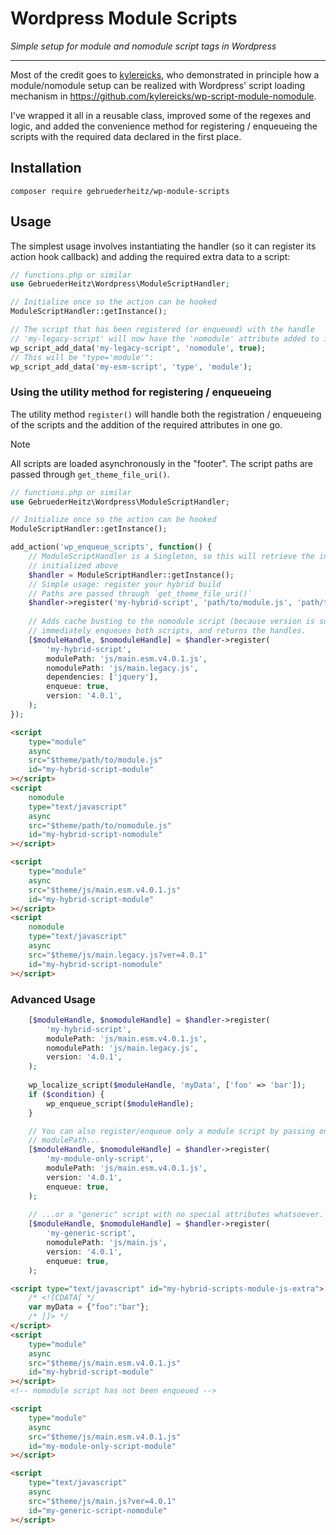 # Wordpress Module Scripts

_Simple setup for module and nomodule script tags in Wordpress_

---

Most of the credit goes to [kylereicks](https://github.com/kylereicks), who
demonstrated in principle how a module/nomodule setup can be realized with
Wordpress' script loading mechanism in https://github.com/kylereicks/wp-script-module-nomodule.

I've wrapped it all in a reusable class, improved some of the regexes and logic,
and added the convenience method for registering / enqueueing the scripts with
the required data declared in the first place.

## Installation

```shell
composer require gebruederheitz/wp-module-scripts
```

## Usage

The simplest usage involves instantiating the handler (so it can register its
action hook callback) and adding the required extra data to a script:

```php
// functions.php or similar
use GebruederHeitz\Wordpress\ModuleScriptHandler;

// Initialize once so the action can be hooked
ModuleScriptHandler::getInstance();

// The script that has been registered (or enqueued) with the handle
// 'my-legacy-script' will now have the 'nomodule' attribute added to it.
wp_script_add_data('my-legacy-script', 'nomodule', true);
// This will be "type='module'":
wp_script_add_data('my-esm-script', 'type', 'module');

```

### Using the utility method for registering / enqueueing

The utility method `register()` will handle both the registration / enqueueing
of the scripts and the addition of the required attributes in one go.

> [!NOTE]
> All scripts are loaded asynchronously in the "footer". The script paths are
> passed through `get_theme_file_uri()`.


```php
// functions.php or similar
use GebruederHeitz\Wordpress\ModuleScriptHandler;

// Initialize once so the action can be hooked
ModuleScriptHandler::getInstance();

add_action('wp_enqueue_scripts', function() {
    // ModuleScriptHandler is a Singleton, so this will retrieve the instance
    // initialized above
    $handler = ModuleScriptHandler::getInstance();
    // Simple usage: register your hybrid build
    // Paths are passed through `get_theme_file_uri()`
    $handler->register('my-hybrid-script', 'path/to/module.js', 'path/to/nomodule.js');
    
    // Adds cache busting to the nomodule script (because version is supplied),
    // immediately enqueues both scripts, and returns the handles.
    [$moduleHandle, $nomoduleHandle] = $handler->register(
        'my-hybrid-script',
        modulePath: 'js/main.esm.v4.0.1.js',
        nomodulePath: 'js/main.legacy.js',
        dependencies: ['jquery'],
        enqueue: true,
        version: '4.0.1',
    );
});
```

```html
<script 
    type="module" 
    async
    src="$theme/path/to/module.js" 
    id="my-hybrid-script-module"
></script>
<script 
    nomodule 
    type="text/javascript" 
    async 
    src="$theme/path/to/nomodule.js" 
    id="my-hybrid-script-nomodule"
></script>

<script 
    type="module" 
    async
    src="$theme/js/main.esm.v4.0.1.js" 
    id="my-hybrid-script-module"
></script>
<script 
    nomodule 
    type="text/javascript" 
    async
    src="$theme/js/main.legacy.js?ver=4.0.1"
    id="my-hybrid-script-nomodule"
></script>
```

### Advanced Usage

```php
    [$moduleHandle, $nomoduleHandle] = $handler->register(
        'my-hybrid-script',
        modulePath: 'js/main.esm.v4.0.1.js',
        nomodulePath: 'js/main.legacy.js',
        version: '4.0.1',
    );
    
    wp_localize_script($moduleHandle, 'myData', ['foo' => 'bar']);
    if ($condition) {
        wp_enqueue_script($moduleHandle);
    }

    // You can also register/enqueue only a module script by passing only the
    // modulePath...
    [$moduleHandle, $nomoduleHandle] = $handler->register(
        'my-module-only-script',
        modulePath: 'js/main.esm.v4.0.1.js',
        version: '4.0.1',
        enqueue: true,
    );
    
    // ...or a "generic" script with no special attributes whatsoever.
    [$moduleHandle, $nomoduleHandle] = $handler->register(
        'my-generic-script',
        nomodulePath: 'js/main.js',
        version: '4.0.1',
        enqueue: true,
    );
```

```html
<script type="text/javascript" id="my-hybrid-scripts-module-js-extra">
    /* <![CDATA[ */
    var myData = {"foo":"bar"};
    /* ]]> */
</script>
<script 
    type="module" 
    async 
    src="$theme/js/main.esm.v4.0.1.js"
    id="my-hybrid-script-module"
></script>
<!-- nomodule script has not been enqueued -->

<script
    type="module"
    async
    src="$theme/js/main.esm.v4.0.1.js"
    id="my-module-only-script-module"
></script>

<script 
    type="text/javascript"
    async 
    src="$theme/js/main.js?ver=4.0.1"
    id="my-generic-script-nomodule"
></script>
```
